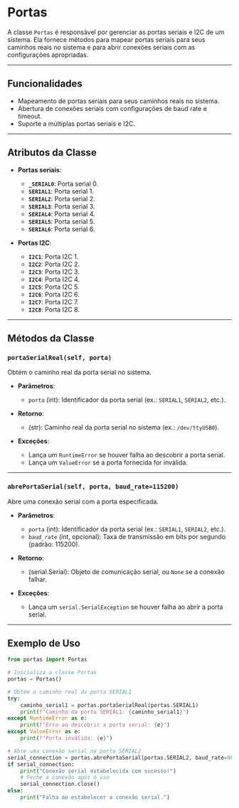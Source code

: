 # Portas

A classe `Portas` é responsável por gerenciar as portas seriais e I2C de um sistema. Ela fornece métodos para mapear portas seriais para seus caminhos reais no sistema e para abrir conexões seriais com as configurações apropriadas.

---

## Funcionalidades

- Mapeamento de portas seriais para seus caminhos reais no sistema.
- Abertura de conexões seriais com configurações de baud rate e timeout.
- Suporte a múltiplas portas seriais e I2C.

---

## Atributos da Classe

- **Portas seriais**:
  - **`_SERIAL0`**: Porta serial 0.
  - **`SERIAL1`**: Porta serial 1.
  - **`SERIAL2`**: Porta serial 2.
  - **`SERIAL3`**: Porta serial 3.
  - **`SERIAL4`**: Porta serial 4.
  - **`SERIAL5`**: Porta serial 5.
  - **`SERIAL6`**: Porta serial 6.

- **Portas I2C**:
  - **`I2C1`**: Porta I2C 1.
  - **`I2C2`**: Porta I2C 2.
  - **`I2C3`**: Porta I2C 3.
  - **`I2C4`**: Porta I2C 4.
  - **`I2C5`**: Porta I2C 5.
  - **`I2C6`**: Porta I2C 6.
  - **`I2C7`**: Porta I2C 7.
  - **`I2C8`**: Porta I2C 8.

---

## Métodos da Classe

### `portaSerialReal(self, porta)`
Obtém o caminho real da porta serial no sistema.

- **Parâmetros**:
  - `porta` (int): Identificador da porta serial (ex.: `SERIAL1`, `SERIAL2`, etc.).

- **Retorno**:
  - (str): Caminho real da porta serial no sistema (ex.: `/dev/ttyUSB0`).

- **Exceções**:
  - Lança um `RuntimeError` se houver falha ao descobrir a porta serial.
  - Lança um `ValueError` se a porta fornecida for inválida.

---

### `abrePortaSerial(self, porta, baud_rate=115200)`
Abre uma conexão serial com a porta especificada.

- **Parâmetros**:
  - `porta` (int): Identificador da porta serial (ex.: `SERIAL1`, `SERIAL2`, etc.).
  - `baud_rate` (int, opcional): Taxa de transmissão em bits por segundo (padrão: 115200).

- **Retorno**:
  - (serial.Serial): Objeto de comunicação serial, ou `None` se a conexão falhar.

- **Exceções**:
  - Lança um `serial.SerialException` se houver falha ao abrir a porta serial.

---

## Exemplo de Uso

```python
from portas import Portas

# Inicializa a classe Portas
portas = Portas()

# Obtém o caminho real da porta SERIAL1
try:
    caminho_serial1 = portas.portaSerialReal(portas.SERIAL1)
    print(f"Caminho da porta SERIAL1: {caminho_serial1}")
except RuntimeError as e:
    print(f"Erro ao descobrir a porta serial: {e}")
except ValueError as e:
    print(f"Porta inválida: {e}")

# Abre uma conexão serial na porta SERIAL2
serial_connection = portas.abrePortaSerial(portas.SERIAL2, baud_rate=9600)
if serial_connection:
    print("Conexão serial estabelecida com sucesso!")
    # Feche a conexão após o uso
    serial_connection.close()
else:
    print("Falha ao estabelecer a conexão serial.")